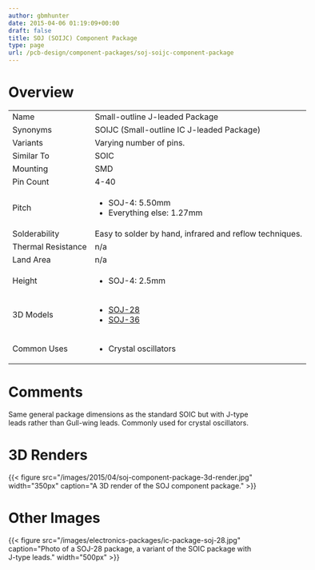 ```yaml
---
author: gbmhunter
date: 2015-04-06 01:19:09+00:00
draft: false
title: SOJ (SOIJC) Component Package
type: page
url: /pcb-design/component-packages/soj-soijc-component-package
---
```


# Overview


<table style="width: 600px;" >
<tbody >
<tr >

<td >Name
</td>

<td >Small-outline J-leaded Package
</td>
</tr>
<tr >

<td >Synonyms
</td>

<td >SOIJC (Small-outline IC J-leaded Package)
</td>
</tr>
<tr >

<td >Variants
</td>

<td >Varying number of pins.
</td>
</tr>
<tr >

<td >Similar To
</td>

<td >SOIC
</td>
</tr>
<tr >

<td >Mounting
</td>

<td >SMD
</td>
</tr>
<tr >

<td >Pin Count
</td>

<td >4-40
</td>
</tr>
<tr >

<td >Pitch
</td>

<td >



  * SOJ-4: 5.50mm
  * Everything else: 1.27mm


</td>
</tr>
<tr >

<td >Solderability
</td>

<td >Easy to solder by hand, infrared and reflow techniques.
</td>
</tr>
<tr >

<td >Thermal Resistance
</td>

<td >n/a
</td>
</tr>
<tr >

<td >Land Area
</td>

<td >n/a
</td>
</tr>
<tr >

<td >Height
</td>

<td >



  * SOJ-4: 2.5mm


</td>
</tr>
<tr >

<td >3D Models
</td>

<td >



  * [SOJ-28](http://www.3dcontentcentral.com/secure/download-model.aspx?catalogid=171&id=132667)
  * [SOJ-36](http://www.3dcontentcentral.com/secure/download-model.aspx?catalogid=171&id=209753)


</td>
</tr>
<tr >

<td >Common Uses
</td>

<td >



  * Crystal oscillators


</td>
</tr>
</tbody>
</table>


# Comments




Same general package dimensions as the standard SOIC but with J-type leads rather than Gull-wing leads. Commonly used for crystal oscillators.




# 3D Renders


{{< figure src="/images/2015/04/soj-component-package-3d-render.jpg" width="350px" caption="A 3D render of the SOJ component package."  >}}


# Other Images




{{< figure src="/images/electronics-packages/ic-package-soj-28.jpg" caption="Photo of a SOJ-28 package, a variant of the SOIC package with J-type leads."  width="500px" >}}
